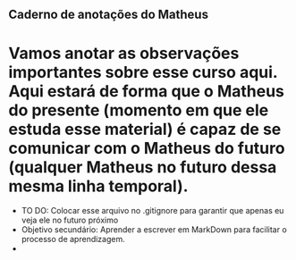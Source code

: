 ## Caderno de anotações do Matheus

# Vamos anotar as observações importantes sobre esse curso aqui. Aqui estará de forma que o Matheus do presente (momento em que ele estuda esse material) é capaz de se comunicar com o Matheus do futuro (qualquer Matheus no futuro dessa mesma linha temporal).

- TO DO: Colocar esse arquivo no .gitignore para garantir que apenas eu veja ele no futuro próximo
- Objetivo secundário: Aprender a escrever em MarkDown para facilitar o processo de aprendizagem.
-
